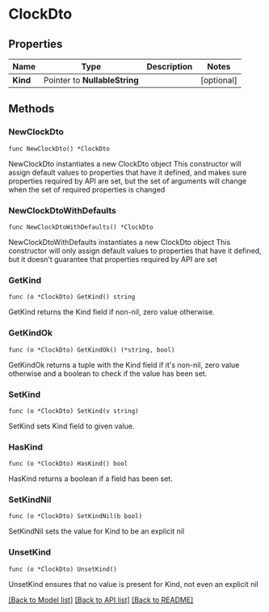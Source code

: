 # ClockDto

## Properties

Name | Type | Description | Notes
------------ | ------------- | ------------- | -------------
**Kind** | Pointer to **NullableString** |  | [optional] 

## Methods

### NewClockDto

`func NewClockDto() *ClockDto`

NewClockDto instantiates a new ClockDto object
This constructor will assign default values to properties that have it defined,
and makes sure properties required by API are set, but the set of arguments
will change when the set of required properties is changed

### NewClockDtoWithDefaults

`func NewClockDtoWithDefaults() *ClockDto`

NewClockDtoWithDefaults instantiates a new ClockDto object
This constructor will only assign default values to properties that have it defined,
but it doesn't guarantee that properties required by API are set

### GetKind

`func (o *ClockDto) GetKind() string`

GetKind returns the Kind field if non-nil, zero value otherwise.

### GetKindOk

`func (o *ClockDto) GetKindOk() (*string, bool)`

GetKindOk returns a tuple with the Kind field if it's non-nil, zero value otherwise
and a boolean to check if the value has been set.

### SetKind

`func (o *ClockDto) SetKind(v string)`

SetKind sets Kind field to given value.

### HasKind

`func (o *ClockDto) HasKind() bool`

HasKind returns a boolean if a field has been set.

### SetKindNil

`func (o *ClockDto) SetKindNil(b bool)`

 SetKindNil sets the value for Kind to be an explicit nil

### UnsetKind
`func (o *ClockDto) UnsetKind()`

UnsetKind ensures that no value is present for Kind, not even an explicit nil

[[Back to Model list]](../README.md#documentation-for-models) [[Back to API list]](../README.md#documentation-for-api-endpoints) [[Back to README]](../README.md)


